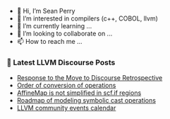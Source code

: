 - 👋 Hi, I’m Sean Perry
- 👀 I’m interested in compilers (c++, COBOL, llvm)
- 🌱 I’m currently learning ...
- 💞️ I’m looking to collaborate on ...
- 📫 How to reach me ...

<!---
s66perry/s66perry is a ✨ special ✨ repository because its `README.md` (this file) appears on your GitHub profile.
You can click the Preview link to take a look at your changes.
--->
### 📕 Latest LLVM Discourse Posts

<!-- DISCOURSE-LLVM:START -->
- [Response to the Move to Discourse Retrospective](https://discourse.llvm.org/t/response-to-the-move-to-discourse-retrospective/63159#post_5)
- [Order of conversion of operations](https://discourse.llvm.org/t/order-of-conversion-of-operations/63259#post_3)
- [AffineMap is not simplified in scf.if regions](https://discourse.llvm.org/t/affinemap-is-not-simplified-in-scf-if-regions/63152#post_10)
- [Roadmap of modeling symbolic cast operations](https://discourse.llvm.org/t/roadmap-of-modeling-symbolic-cast-operations/63107#post_9)
- [LLVM community events calendar](https://discourse.llvm.org/t/llvm-community-events-calendar/63237#post_8)
<!-- DISCOURSE-LLVM:END -->
